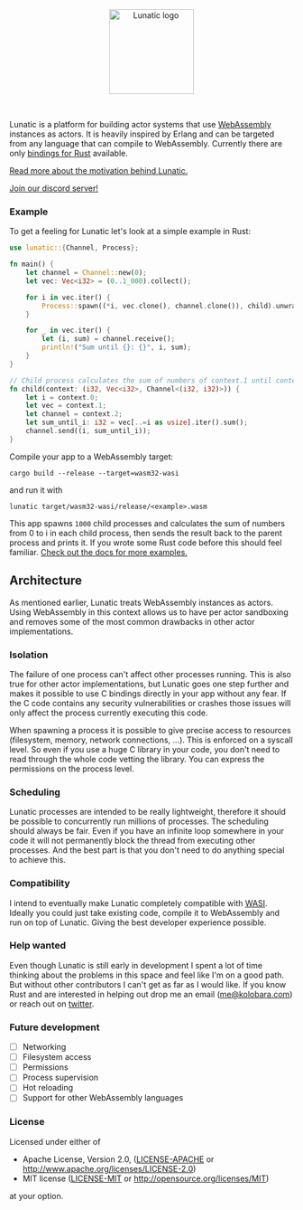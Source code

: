 <div align="center">
    <a href="https://github.com/lunatic-solutions/lunatic">
        <img width="150" src="https://raw.githubusercontent.com/lunatic-solutions/lunatic/readme_update/assets/logo.png" alt="Lunatic logo">
    </a>
    <p>&nbsp;</p>
</div>

Lunatic is a platform for building actor systems that use [WebAssembly](https://webassembly.org/) instances as actors. It is heavily inspired by Erlang and can be targeted from any language that can compile to WebAssembly. Currently there are only [bindings for Rust](https://crates.io/crates/lunatic) available.

[Read more about the motivation behind Lunatic.](https://kolobara.com/lunatic/index.html#motivation)

[Join our discord server!](https://discord.gg/b7zDqpXpB4)

### Example

To get a feeling for Lunatic let's look at a simple example in Rust:

```rust
use lunatic::{Channel, Process};

fn main() {
    let channel = Channel::new(0);
    let vec: Vec<i32> = (0..1_000).collect();

    for i in vec.iter() {
        Process::spawn((*i, vec.clone(), channel.clone()), child).unwrap();
    }

    for _ in vec.iter() {
        let (i, sum) = channel.receive();
        println!("Sum until {}: {}", i, sum);
    }
}

// Child process calculates the sum of numbers of context.1 until context.0 index.
fn child(context: (i32, Vec<i32>, Channel<(i32, i32)>)) {
    let i = context.0;
    let vec = context.1;
    let channel = context.2;
    let sum_until_i: i32 = vec[..=i as usize].iter().sum();
    channel.send((i, sum_until_i));
}
```

Compile your app to a WebAssembly target:

```
cargo build --release --target=wasm32-wasi
```

and run it with

```
lunatic target/wasm32-wasi/release/<example>.wasm
```

This app spawns `1000` child processes and calculates the sum of numbers from 0 to i in each child process,
then sends the result back to the parent process and prints it. If you wrote some Rust code before this should feel familiar. [Check out the docs for more examples.](https://docs.rs/lunatic/0.2.0/lunatic/)

## Architecture

As mentioned earlier, Lunatic treats WebAssembly instances as actors. Using WebAssembly in this
context allows us to have per actor sandboxing and removes some of the most common drawbacks
in other actor implementations.

### Isolation

The failure of one process can't affect other processes running. This is also true for other actor implementations, but Lunatic goes one step further and makes it possible to use C bindings directly in your app without any fear. If the C code contains any security vulnerabilities or crashes those issues will only affect the process currently executing this code.

When spawning a process it is possible to give precise access to resources (filesystem, memory, network connections, ...). This is enforced on a syscall level. So even if you use a huge C library in your code, you don't need to read through the whole code vetting the library. You can express the permissions on the process level.

### Scheduling

Lunatic processes are intended to be really lightweight, therefore it should be possible to concurrently run millions of processes. The scheduling should always be fair. Even if you have an infinite loop somewhere in your code it will not permanently block the thread from executing other processes. And the best part is that you don't need to do anything special to achieve this.

### Compatibility

I intend to eventually make Lunatic completely compatible with [WASI](https://wasi.dev/). Ideally you could just take existing code, compile it to WebAssembly and run on top of Lunatic. Giving the best developer experience possible.

### Help wanted

Even though Lunatic is still early in development I spent a lot of time thinking about the problems in this space and feel like I'm on a good path. But without other contributors I can't get as far as I would like. If you know Rust and are interested in helping out drop me an email (me@kolobara.com) or reach out on [twitter](https://twitter.com/bkolobara).

### Future development

- [ ] Networking
- [ ] Filesystem access
- [ ] Permissions
- [ ] Process supervision
- [ ] Hot reloading
- [ ] Support for other WebAssembly languages

### License

Licensed under either of

- Apache License, Version 2.0, ([LICENSE-APACHE](LICENSE-APACHE) or http://www.apache.org/licenses/LICENSE-2.0)
- MIT license ([LICENSE-MIT](LICENSE-MIT) or http://opensource.org/licenses/MIT)

at your option.
